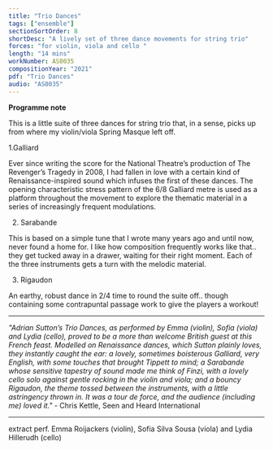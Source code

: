 ```yaml
---
title: "Trio Dances"
tags: ["ensemble"]
sectionSortOrder: 8
shortDesc: "A lively set of three dance movements for string trio"
forces: "for violin, viola and cello "
length: "14 mins"
workNumber: AS0035
compositionYear: "2021"
pdf: "Trio Dances"
audio: "AS0035"
---
```


<b>Programme note</b>

This is a little suite of three dances for string trio that, in a sense, picks up from where my violin/viola Spring Masque left off.

1.Galliard

Ever since writing the score for the National Theatre’s production of The Revenger’s Tragedy in 2008, I had fallen in love with a certain kind of Renaissance-inspired sound which infuses the first of these dances. The opening characteristic stress pattern of the 6/8 Galliard metre is used as a platform throughout the movement to explore the thematic material in a series of increasingly frequent modulations.

2. Sarabande

This is based on a simple tune that I wrote many years ago and until now, never found a home for. I like how composition frequently works like that.. they get tucked away in a drawer, waiting for their right moment. Each of the three instruments gets a turn with the melodic material.

3. Rigaudon

An earthy, robust dance in 2/4 time to round the suite off.. though containing some contrapuntal passage work to give the players a workout!

<hr class="h-px border-t-0 bg-transparent bg-gradient-to-r from-transparent via-white to-transparent opacity-60" />

<i>"Adrian Sutton’s Trio Dances, as performed by Emma (violin), Sofia (viola) and Lydia (cello), proved to be a more than welcome British guest at this French feast. Modelled on Renaissance dances, which Sutton plainly loves, they instantly caught the ear: a lovely, sometimes boisterous Galliard, very English, with some touches that brought Tippett to mind; a Sarabande whose sensitive tapestry of sound made me think of Finzi, with a lovely cello solo against gentle rocking in the violin and viola; and a bouncy Rigaudon, the theme tossed between the instruments, with a little astringency thrown in. It was a tour de force, and the audience (including me) loved it."</i> - Chris Kettle, Seen and Heard International

<hr class="h-px border-t-0 bg-transparent bg-gradient-to-r from-transparent via-white to-transparent opacity-60" />

extract perf. Emma Roijackers (violin), Sofia Silva Sousa (viola) and Lydia Hillerudh (cello)
